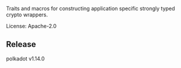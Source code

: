 Traits and macros for constructing application specific strongly typed crypto wrappers.

License: Apache-2.0


## Release

polkadot v1.14.0
